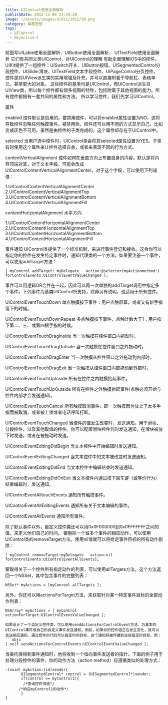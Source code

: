 ```yaml
---
title: UIControl使用全面解析
publishDate: 2012-11-06 23:54:20
image: ~/assets/images/aldis/2012/30.png
category: 编程思想
tags:
  - UIControl
  - Objective-C
---
```


前面写UILable使用全面解析、UIButton使用全面解析、 UITextField使用全面解析 它们有共同父类UIControl，对UIControl的理解
有助全面理解iOS中的控件。
UIKit提供了一组控件：UISwitch开关、UIButton按钮、UISegmentedControl分段控件、UISlider滑块、UITextField文本字段控件、UIPageControl分页控件。
控件是对UIView派生类的实用增强及补充，并可以直接附着于导航栏、表格单元，甚至更大的对象。
这些控件的基类均是UIControl，而UIControl派生自UIView类，所以每个控件都有很多视图的特性，包括附着于其他视图的能力。所有控件都拥有一套共同的属性和方法。
所以学习控件，我们先学习UIControl。

属性

enabled
控件默认是启用的。要禁用控件，可以将enabled属性设置为NO，这将导致控件忽略任何触摸事件。被禁用后，控件还可以用不同的方式显示自己，比如变成灰色不可用。虽然是由控件的子类完成的，这个属性却存在于UIControl中。

selected
当用户选中控件时，UIControl类会将其selected属性设置为YES。子类有时使用这个属性来让控件选择自身，或者来表现不同的行为方式。

contentVerticalAlignment
控件如何在垂直方向上布置自身的内容。默认是将内容顶端对其，对于文本字段，可能会改成UIControlContentVerticalAlignmentCenter。对于这个字段，可以使用下列诸值：

1.UIControlContentVerticalAlignmentCenter  
2.UIControlContentVerticalAlignmentTop  
3.UIControlContentVerticalAlignmentBottom  
4.UIControlContentVerticalAlignmentFill

contentHorizontalAlignment
水平方向

1.UIControlContentHorizontalAlignmentCenter  
2.UIControlContentHorizontalAlignmentTop  
3.UIControlContentHorizontalAlignmentBottom  
4.UIControlContentHorizontalAlignmentFill

<!-- more -->

事件通知
UIControl类提供了一个标准机制，来进行事件登记和接收。这令你可以指定你的控件在发生特定事件时，通知代理类的一个方法。如果要注册一个事件，可以使用addTarget方法：

```objc
[ myControl addTarget: myDelegate   action:@selector(myActionmethod:)  forControlEvents:UIControlEventValueChanged ];
```

事件可以用逻辑OR合并在一起，因此可以再一次单独的addTarget调用中指定多个事件。下列事件为基类UIControl所支持，除非另有说明，也适用于所有控件。

UIControlEventTouchDown
单点触摸按下事件：用户点触屏幕，或者又有新手指落下的时候。

UIControlEventTouchDownRepeat
多点触摸按下事件，点触计数大于1：用户按下第二、三、或第四根手指的时候。

UIControlEventTouchDragInside
当一次触摸在控件窗口内拖动时。

UIControlEventTouchDragOutside
当一次触摸在控件窗口之外拖动时。

UIControlEventTouchDragEnter
当一次触摸从控件窗口之外拖动到内部时。

UIControlEventTouchDragExit
当一次触摸从控件窗口内部拖动到外部时。

UIControlEventTouchUpInside
所有在控件之内触摸抬起事件。

UIControlEventTouchUpOutside
所有在控件之外触摸抬起事件(点触必须开始与控件内部才会发送通知)。

UIControlEventTouchCancel
所有触摸取消事件，即一次触摸因为放上了太多手指而被取消，或者被上锁或者电话呼叫打断。

UIControlEventTouchChanged
当控件的值发生改变时，发送通知。用于滑块、分段控件、以及其他取值的控件。你可以配置滑块控件何时发送通知，在滑块被放下时发送，或者在被拖动时发送。

UIControlEventEditingDidBegin
当文本控件中开始编辑时发送通知。

UIControlEventEditingChanged
当文本控件中的文本被改变时发送通知。

UIControlEventEditingDidEnd
当文本控件中编辑结束时发送通知。

UIControlEventEditingDidOnExit
当文本控件内通过按下回车键（或等价行为）结束编辑时，发送通知。

UIControlEventAlltouchEvents
通知所有触摸事件。

UIControlEventAllEditingEvents
通知所有关于文本编辑的事件。

UIControlEventAllEvents
通知所有事件。

除了默认事件以外，自定义控件类还可以用0x0F000000到0x0FFFFFFF之间的值，来定义他们自己的时间。
要删除一个或多个事件的相应动作，可以使用UIControl类的removeTarget方法。使用nil值就可以将给定事件目标的所有动作删除：

```objc
[ myControl removeTarget:myDelegate   action:nil  forControlEvents:UIControlEventAllEvents];
```

要取得关于一个控件所有指定动作的列表，可以使用allTargets方法。这个方法返回一个NSSet，其中包含事件的完整列表：

```objc
NSSet* myActions = [myConreol allTargets ];
```

另外，你还可以用actionsForTarget方法，来获取针对某一特定事件目标的全部动作列表：

````objc
NSArray* myActions = [ myControl actionForTarget:UIControlEventValueChanged ];

如果设计了一个自定义控件类，可以使用sendActionsForControlEvent方法，为基本的UIControl事件或自己的自定义事件发送通知。例如，如果你的控件值正在发生变化，就可以发送相应通知，通过控件的代码可以指定时间目标，这个通知将被传播到这些指定的目标。例：
```objc
[ self sendActionsForControlEvents:UIControlEventValueChanged ];
````

当委托类得到事件通知时，他将收到一个指向事件发送者的指针。下面的例子用于处理分段控件的事件，你的动作方法（action method）应遵循类似的处理方式：

```objc
-(void) myAction:(id)sender{
       UISegmentedControl* control = (UISegmentedControl*)sender;
       if(control == myControl1){
        /*查询控件得值*/
      /*响应myControl1的动作*/
       }
}
```
